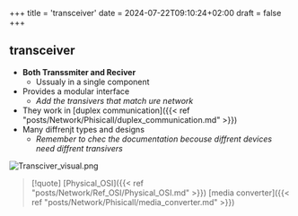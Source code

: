 +++
title = 'transceiver'
date = 2024-07-22T09:10:24+02:00
draft = false
+++

## transceiver
- **Both Transsmiter and Reciver**
	- Ussualy in a single component
- Provides a modular interface 
	- *Add the transivers that match ure network*
- They work in [duplex communication]({{< ref "posts/Network/Phisicall/duplex_communication.md" >}})
- Many diffrenjt types and designs 
	-  *Remember to chec the documentation becouse diffrent devices need diffrent transivers*

![Transciver_visual.png](/Notes/Transciver_visual.png)

>[!quote] [Physical_OSI]({{< ref "posts/Network/Ref_OSI/Physical_OSI.md" >}}) [media converter]({{< ref "posts/Network/Phisicall/media_converter.md" >}})